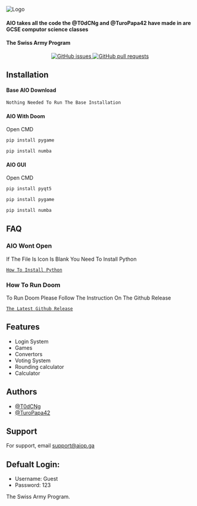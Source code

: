 
![Logo](https://aio-backup-ww1aiopga.oliverboucher.repl.co/AIO_files/400_filter_nobg_627ceeb844523.jpg)

#### AIO takes all the code the @T0dCNg and @TuroPapa42 have made in are GCSE computor science classes
#### The Swiss Army Program

<div align="center">
        <a href="https://github.com/T0dCNg/The-All-In-One-Project/issues">
            <img src="https://img.shields.io/github/issues/T0dCNg/The-All-In-One-Project?color=cc0000&style=flat" alt="GitHub issues">
        </a>
        <a href="https://github.com/T0dCNg/The-All-In-One-Project/pulls">
            <img alt="GitHub pull requests" src="https://img.shields.io/github/issues-pr/T0dCNg/The-All-In-One-Project?color=0088ff" />
        </a>
    </div>
</div>

## Installation

#### Base AIO Download
```bash
Nothing Needed To Run The Base Installation
```

#### AIO With Doom
Open CMD
```bash
pip install pygame
```
```bash
pip install numba
```

#### AIO GUI
Open CMD
```bash
pip install pyqt5
```
```bash
pip install pygame
```
```bash
pip install numba
``` 
## FAQ

### AIO Wont Open
If The File Is Icon Is Blank You Need To Install Python

[`How To Install Python`](https://studyopedia.com/python3/install-python-on-windows-10/#:~:text=08%20Oct%20How%20to%20Install%20Python%203.9%20on,the%20TV%27s%20watch%20history%20and%20influence%20TV%20recommendations.)

### How To Run Doom
To Run Doom Please Follow The Instruction On The Github Release

[`The Latest Github Release`](https://github.com/T0dCNg/The-All-In-One-Project/releases/latest)


## Features

- Login System
- Games
- Convertors
- Voting System
- Rounding calculator
- Calculator


## Authors

- [@T0dCNg](https://www.github.com/T0dCNg)
- [@TuroPapa42](https://www.github.com/TuroPapa42)


## Support

For support, email support@aiop.ga

## Defualt Login:
- Username: Guest
- Password: 123

The Swiss Army Program.

